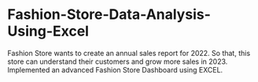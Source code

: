 # Fashion-Store-Data-Analysis-Using-Excel
Fashion Store wants to create an annual sales report for 2022. So that, this store can understand their customers and grow more sales in 2023. Implemented an advanced Fashion Store Dashboard using EXCEL.
